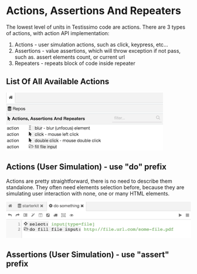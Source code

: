 # Actions, Assertions And Repeaters

The lowest level of units in Testissimo code are actions. There are 3 types of actions, with action API implementation: 
1. Actions - user simulation actions, such as click, keypress, etc...
2. Assertions - value assertions, which will throw exception if not pass, such as. assert elements count, or current url
3. Repeaters - repeats block of code inside repeater

## List Of All Available Actions

![](/documentation/images/actions_list.png)

## Actions (User Simulation) - use "do" prefix

Actions are pretty straightforward, there is no need to describe them standalone. They often need elements selection before, because they are simulating user interaction with none, one or many HTML elements.

![](/documentation/images/action.png)

## Assertions (User Simulation) - use "assert" prefix

